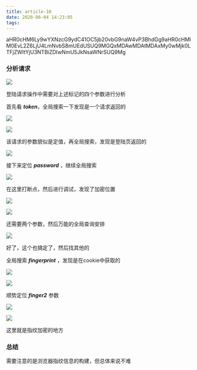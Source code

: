 ```yaml
---
title: article-10
date: 2020-06-04 14:23:05
tags:
---
```


aHR0cHM6Ly9wYXNzcG9ydC41OC5jb20vbG9naW4vP3BhdGg9aHR0cHMlM0EvL2Z6LjU4LmNvbS8mUEdUSUQ9MGQxMDAwMDAtMDAxMy0wMjk0LTFjZWItYjU3NTBiZDIwNmU5JkNsaWNrSUQ9Mg

### 分析请求

![](WX20200604-142559.png)

登陆请求操作中需要对上述标记的四个参数进行分析

首先看 ***token***，全局搜索一下发现是一个请求返回的

![](WX20200604-142857.png)

![](WX20200604-143121.png)

该请求的参数貌似是定值，再全局搜索，发现是登陆页返回的

![](WX20200604-143415.png)

接下来定位 ***password*** ，继续全局搜索

![](WX20200604-143742.png)

在这里打断点，然后进行调试，发现了加密位置

![](WX20200604-143933.png)

![](WX20200604-144158.png)

还需要两个参数，然后万能的全局查询安排

![](WX20200604-144432.png)

好了，这个也搞定了，然后找其他的

全局搜索 ***fingerprint*** ，发现是在cookie中获取的

![](WX20200604-165705.png)

![](WX20200604-165848.png)

顺势定位 ***finger2*** 参数

![](WX20200604-170312.png)

![](WX20200604-170435.png)

这里就是指纹加密的地方

### 总结

需要注意的是浏览器指纹信息的构建，但总体来说不难